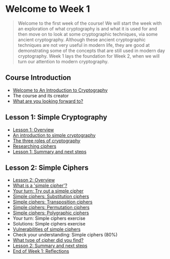 # Welcome to Week 1
> Welcome to the first week of the course! We will start the week with an exploration of what cryptography is and what it is used for and then move on to look at some cryptographic techniques, via some ancient cryptography. Although these ancient cryptographic techniques are not very useful in modern life, they are good at demonstrating some of the concepts that are still used in modern day cryptography. Week 1 lays the foundation for Week 2, when we will turn our attention to modern cryptography.
## Course Introduction
- [Welcome to An Introduction to Cryptography](https://github.com/KailaniBailey/An-Introduction-to-Cryptography/tree/main/Week%201:%20Welcome%20to%20Week%201/Welcome%20to%20An%20Introduction%20to%20Cryptography)
- The course and its creator
- [What are you looking forward to?](https://github.com/KailaniBailey/An-Introduction-to-Cryptography/tree/main/Week%201:%20Welcome%20to%20Week%201/What%20are%20you%20looking%20forward%20to%3F)
## Lesson 1: Simple Cryptography
- [Lesson 1: Overview](https://github.com/KailaniBailey/An-Introduction-to-Cryptography/tree/main/Week%201:%20Welcome%20to%20Week%201/Lesson%201:%20Overview)
- [An introduction to simple cryptography](https://github.com/KailaniBailey/An-Introduction-to-Cryptography/tree/main/Week%201:%20Welcome%20to%20Week%201/An%20introduction%20to%20simple%20cryptography)
- [The three roles of cryptography](https://github.com/KailaniBailey/An-Introduction-to-Cryptography/tree/main/Week%201:%20Welcome%20to%20Week%201/The%20three%20roles%20of%20cryptography)
- [Researching ciphers](https://github.com/KailaniBailey/An-Introduction-to-Cryptography/tree/main/Week%201:%20Welcome%20to%20Week%201/Researching%20ciphers)
- [Lesson 1: Summary and next steps](https://github.com/KailaniBailey/An-Introduction-to-Cryptography/tree/main/Week%201:%20Welcome%20to%20Week%201/Lesson%201:%20Summary%20and%20next%20steps)
## Lesson 2: Simple Ciphers
- [Lesson 2: Overview](https://github.com/KailaniBailey/An-Introduction-to-Cryptography/tree/main/Week%201:%20Welcome%20to%20Week%201/Lesson%202:%20Overview)
- [What is a 'simple cipher'?](https://github.com/KailaniBailey/An-Introduction-to-Cryptography/tree/main/Week%201:%20Welcome%20to%20Week%201/What%20is%20a%20'simple%20cipher'%3F)
- [Your turn: Try out a simple cipher](https://github.com/KailaniBailey/An-Introduction-to-Cryptography/blob/main/Week%201%3A%20Welcome%20to%20Week%201/caesarcipher.pdf)
- [Simple ciphers: Substitution ciphers](https://github.com/KailaniBailey/An-Introduction-to-Cryptography/tree/main/Week%201:%20Welcome%20to%20Week%201/Simple%20ciphers:%20Substitution%20ciphers)
- [Simple ciphers: Transposition ciphers](https://github.com/KailaniBailey/An-Introduction-to-Cryptography/tree/main/Week%201:%20Welcome%20to%20Week%201/Simple%20ciphers:%20Transposition%20ciphers)
- [Simple ciphers: Permutation ciphers](https://github.com/KailaniBailey/An-Introduction-to-Cryptography/tree/main/Week%201:%20Welcome%20to%20Week%201/Simple%20ciphers:%20Permutation%20ciphers)
- [Simple ciphers: Polygraphic ciphers](https://github.com/KailaniBailey/An-Introduction-to-Cryptography/tree/main/Week%201:%20Welcome%20to%20Week%201/Simple%20ciphers:%20Polygraphic%20ciphers)
- Your turn: Simple ciphers exercise
- Solutions: Simple ciphers exercise
- [Vulnerabilities of simple ciphers](https://github.com/KailaniBailey/An-Introduction-to-Cryptography/tree/main/Week%201%3A%20Welcome%20to%20Week%201/Vulnerabilities%20of%20simple%20ciphers)
- Check your understanding: Simple ciphers (80%)
- [What type of cipher did you find?](https://github.com/KailaniBailey/An-Introduction-to-Cryptography/tree/main/Week%201:%20Welcome%20to%20Week%201/What%20type%20of%20cipher%20did%20you%20find%3F)
- [Lesson 2: Summary and next steps](https://github.com/KailaniBailey/An-Introduction-to-Cryptography/tree/main/Week%201%3A%20Welcome%20to%20Week%201/Lesson%202%3A%20Summary%20and%20next%20steps)
- [End of Week 1: Reflections](https://github.com/KailaniBailey/An-Introduction-to-Cryptography/tree/main/Week%201:%20Welcome%20to%20Week%201/End%20of%20Week%201:%20Reflections)
